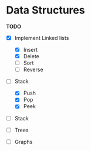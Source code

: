 # Data Structures

**TODO**

- [x] Implement Linked lists
  - [x] Insert
  - [x] Delete
  - [ ] Sort
  - [ ] Reverse

- [ ] Stack
  - [x] Push
  - [x] Pop
  - [x] Peek

- [ ] Stack

- [ ] Trees

- [ ] Graphs
